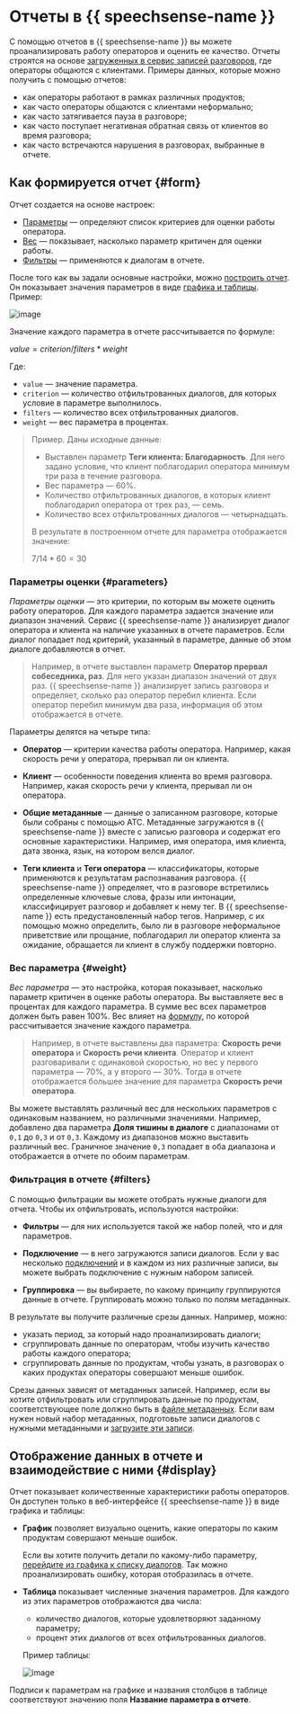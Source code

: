 # Отчеты в {{ speechsense-name }}

С помощью отчетов в {{ speechsense-name }} вы можете проанализировать работу операторов и оценить ее качество. Отчеты строятся на основе [загруженных в сервис записей разговоров](../operations/data/upload-data.md), где операторы общаются с клиентами. Примеры данных, которые можно получить с помощью отчетов:

* как операторы работают в рамках различных продуктов;
* как часто операторы общаются с клиентами неформально;
* как часто затягивается пауза в разговоре;
* как часто поступает негативная обратная связь от клиентов во время разговора;
* как часто встречаются нарушения в разговорах, выбранные в отчете.

## Как формируется отчет {#form}

Отчет создается на основе настроек:

* [Параметры](#parameters) — определяют список критериев для оценки работы оператора.
* [Вес](#weight) — показывает, насколько параметр критичен для оценки работы.
* [Фильтры](#filters) — применяются к диалогам в отчете.

После того как вы задали основные настройки, можно [построить отчет](../operations/data/manage-reports.md). Он показывает значения параметров в виде [графика и таблицы](#display). Пример:

![image](../../_assets/speechsense/report.png)


Значение каждого параметра в отчете рассчитывается по формуле:

$value = criterion / filters * weight$

Где:

* `value` — значение параметра.
* `criterion` — количество отфильтрованных диалогов, для которых условие в параметре выполнилось.
* `filters` — количество всех отфильтрованных диалогов.
* `weight` — вес параметра в процентах.

> Пример. Даны исходные данные:
>
> * Выставлен параметр **Теги клиента: Благодарность**. Для него задано условие, что клиент поблагодарил оператора минимум три раза в течение разговора.
> * Вес параметра — 60%.
> * Количество отфильтрованных диалогов, в которых клиент поблагодарил оператора от трех раз, — семь.
> * Количество всех отфильтрованных диалогов — четырнадцать.
>
> В результате в построенном отчете для параметра отображается значение:
>
> $7 / 14 * 60 = 30$

### Параметры оценки {#parameters}

_Параметры оценки_ — это критерии, по которым вы можете оценить работу операторов. Для каждого параметра задается значение или диапазон значений. Сервис {{ speechsense-name }} анализирует диалог оператора и клиента на наличие указанных в отчете параметров. Если диалог попадает под критерий, указанный в параметре, данные об этом диалоге добавляются в отчет.

> Например, в отчете выставлен параметр **Оператор прервал собеседника, раз**. Для него указан диапазон значений от двух раз. {{ speechsense-name }} анализирует запись разговора и определяет, сколько раз оператор перебил клиента. Если оператор перебил минимум два раза, информация об этом отображается в отчете.

Параметры делятся на четыре типа:

* **Оператор** — критерии качества работы оператора. Например, какая скорость речи у оператора, прерывал ли он клиента.

* **Клиент** — особенности поведения клиента во время разговора. Например, какая скорость речи у клиента, прерывал ли он оператора.

* **Общие метаданные** — данные о записанном разговоре, которые были собраны с помощью АТС. Метаданные загружаются в {{ speechsense-name }} вместе с записью разговора и содержат его основные характеристики. Например, имя оператора, имя клиента, дата звонка, язык, на котором велся диалог.

* **Теги клиента** и **Теги оператора** — классификаторы, которые применяются к результатам распознавания разговора. {{ speechsense-name }} определяет, что в разговоре встретились определенные ключевые слова, фразы или интонации, классифицирует разговор и добавляет к нему тег. В {{ speechsense-name }} есть предустановленный набор тегов. Например, с их помощью можно определить, было ли в разговоре неформальное приветствие или прощание, поблагодарил ли оператор клиента за ожидание, обращается ли клиент в службу поддержки повторно.

### Вес параметра {#weight}

_Вес параметра_ — это настройка, которая показывает, насколько параметр критичен в оценке работы оператора. Вы выставляете вес в процентах для каждого параметра. В сумме вес всех параметров должен быть равен 100%. Вес влияет на [формулу](#form), по которой рассчитывается значение каждого параметра.

> Например, в отчете выставлены два параметра: **Скорость речи оператора** и **Скорость речи клиента**. Оператор и клиент разговаривали с одинаковой скоростью, но вес у первого параметра — 70%, а у второго — 30%. Тогда в отчете отображается большее значение для параметра **Скорость речи оператора**.

Вы можете выставлять различный вес для нескольких параметров с одинаковым названием, но различными значениями. Например, добавлено два параметра **Доля тишины в диалоге** с диапазонами от `0,1` до `0,3` и от `0,3`. Каждому из диапазонов можно выставить различный вес. Граничное значение `0,3` попадает в оба диапазона и отображается в отчете по обоим параметрам.

### Фильтрация в отчете {#filters}

С помощью фильтрации вы можете отобрать нужные диалоги для отчета. Чтобы их отфильтровать, используются настройки:

* **Фильтры** — для них используется такой же набор полей, что и для параметров.

* **Подключение** — в него загружаются записи диалогов. Если у вас несколько [подключений](resources-hierarchy.md#connection) и в каждом из них различные записи, вы можете выбрать подключение с нужным набором записей.

* **Группировка** — вы выбираете, по какому принципу группируются данные в отчете. Группировать можно только по полям метаданных.

В результате вы получите различные срезы данных. Например, можно:

* указать период, за который надо проанализировать диалоги;
* сгруппировать данные по операторам, чтобы изучить качество работы каждого оператора;
* сгруппировать данные по продуктам, чтобы узнать, в разговорах о каких продуктах операторы совершают меньше ошибок.

Срезы данных зависят от метаданных записей. Например, если вы хотите отфильтровать или сгруппировать данные по продуктам, соответствующее поле должно быть в [файле метаданных](../quickstart.md#set-space). Если вам нужен новый набор метаданных, подготовьте записи диалогов с нужными метаданными и [загрузите эти записи](../operations/data/upload-data.md).

## Отображение данных в отчете и взаимодействие с ними {#display}

Отчет показывает количественные характеристики работы операторов. Он доступен только в веб-интерфейсе {{ speechsense-name }} в виде графика и таблицы:

* **График** позволяет визуально оценить, какие операторы по каким продуктам совершают меньше ошибок.

   Если вы хотите получить детали по какому-либо параметру, [перейдите из графика к списку диалогов](../operations/data/manage-reports.md#go-to-a-dialog). Так можно проанализировать ошибку, которая отобразилась в отчете.

* **Таблица** показывает численные значения параметров. Для каждого из этих параметров отображаются два числа:

   * количество диалогов, которые удовлетворяют заданному параметру;
   * процент этих диалогов от всех отфильтрованных диалогов.

   
   Пример таблицы:

   ![image](../../_assets/speechsense/table_in_a_report.png)


Подписи к параметрам на графике и названия столбцов в таблице соответствуют значению поля **Название параметра в отчете**.
